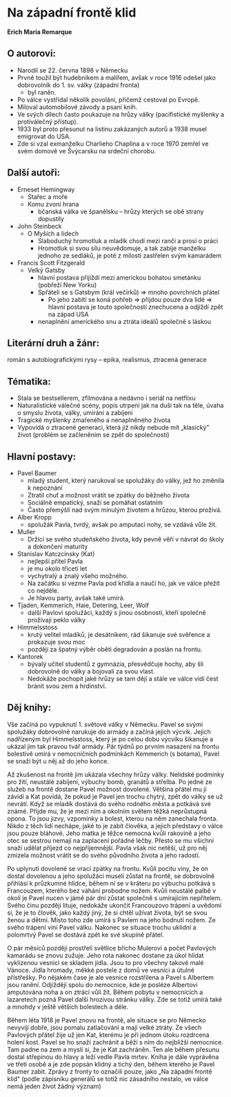 
# Na západní frontě klid

**Erich Maria Remarque**

## O autorovi: 
- Narodil se 22. června 1898 v Německu
- Prvně toužil být hudebníkem a malířem, avšak v roce 1916 odešel jako dobrovolník do 1. sv. války (západní fronta)
	- byl raněn. 
- Po válce vystřídal několik povolání, přičemž cestoval po Evropě. 
- Miloval automobilové závody a psaní knih.
- Ve svých dílech často poukazuje na hrůzy války (pacifistické myšlenky a protiválečný přístup).
- 1933 byl proto přesunut na listinu zakázaných autorů a 1938 musel emigrovat do USA.
- Zde si vzal exmanželku Charlieho Chaplina a v roce 1970 zemřel ve svém domově ve Švýcarsku na srdeční chorobu.

## Další autoři:
- Erneset Hemingway 
	- Stařec a moře 
	- Komu zvoní hrana 
		- bčanská válka ve španělsku – hrůzy kterých se obě strany dopustily
- John Steinbeck 
	- O Myších a lidech 
		- Slaboduchý hromotluk a mladík chodí mezi ranči a prosí o práci
		- Hromotluk si svou sílu neuvědomuje, a tak zabije manželku jednoho ze sedláků, je poté z milosti zastřelen svým kamarádem
- Francis Scott Fitzgerald
	- Velký Gatsby
		- hlavní postava přijíždí mezi americkou bohatou smetánku (pobřeží New Yorku)
		- Spřátelí se s Gatsbym (král večírků) => mnoho povrchních přátel
			- Po jeho zabítí se koná pohřeb => přijdou pouze dva lidé => hlavní postava je touto společností znechucena a odjíždí zpět na západ USA
		- nenaplnění amerického snu a ztráta ideálů společně s láskou 

## Literární druh a žánr:
román s autobiografickými rysy – epika, realismus, ztracená generace

## Tématika:

- Stala se bestsellerem, zfilmována a nedávno i seriál na netflixu
- Naturalistické válečné scény, popis utrpení jak na duši tak na těle, úvaha o smyslu života, války, umírání a zabíjení
- Tragické myšlenky zmařeného a nenaplněného života
- Vypovídá o ztracené generaci, která již nikdy nebude mít „klasický" život (problém se začleněním se zpět do společnosti)

## Hlavní postavy:

- Pavel Baumer
	- mladý student, který narukoval se spolužáky do války, jež ho změnila k nepoznání
	- Ztratil chuť a možnost vrátit se zpátky do běžného života
	- Sociálně empatický, snaží se pomáhat ostatním
	- Často přemýšlí nad svým minulým životem a hrůzou, kterou prožívá.
- Alber Kropp 
	- spolužák Pavla, tvrdý, avšak po amputaci nohy, se vzdává vůle žít.
- Muller 
	- Držící se svého studeňského života, kdy pevně věří v návrat do školy a dokončení maturity
- Stanislav Katczcinsky (Kat) 
	- nejlepší přítel Pavla
	- je mu okolo třiceti let
	- vychytralý a znalý všeho možného. 
	- Na začátku si vezme Pavla pod křídla a naučí ho, jak ve válce přežít co nejdéle. 
	- Je hlavou party, avšak také umírá.
- Tjaden, Kemmerich, Haie, Detering, Leer, Wolf 
	- další Pavlovi spolužáci, každý s jinou osobností, kteří společně prožívají peklo války
- Himmelsstoss 
	- krutý velitel mladíků, je desátníkem, rád šikanuje své svěřence a prokazuje svou moc
	- později za špatný výběr oběti degradován a poslán na frontu.
- Kantorek 
	- bývalý učitel studentů z gymnázia, přesvědčuje hochy, aby šli dobrovolně do války a bojovali za svou vlast.
	- Nedokáže pochopit jaké hrůzy se tam dějí a stále ve válce vidí čest bránit svou zem a hrdinství.

## Děj knihy:

Vše začíná po vypuknutí 1. světové války v Německu. Pavel se svými spolužáky dobrovolně narukuje do armády a začíná jejich výcvik. Jejich nadřízeným byl Himmelsstoss, který je po celou dobu výcviku šikanuje a ukázal jim tak pravou tvář armády. Pár týdnů po prvním nasazení na frontu bolestivě umírá v nemocničních podmínkách Kemmerich (s botama), Pavel se snaží být u něj až do jeho konce.

Až zkušenost na frontě jim ukázala všechny hrůzy války. Nelidské podmínky pro žití, neustálé zabíjení, výbuchy bomb, granátů a střelba. Po jedné ze služeb na frontě dostane Pavel možnost dovolené. Většina přátel mu jí závidí a Kat povídá, že pokud je Pavel jen trochu chytrý, zpět do války se už nevrátí. Když se mladík dostává do svého rodného města a potkává své známé. Přijde mu, že je mezi ním a okolním světem těžká neprůstupná opona. To jsou jizvy, vzpomínky a bolest, kterou na něm zanechala fronta. Nikdo z těch lidí nechápe, jaké to je zabít člověka, a jejich představy o válce jsou pouze bláhové. Jeho matka je těžce nemocna kvůli rakovině a jeho otec se sestrou nemají na zaplacení pořádné léčby. Přesto se mu všichni snaží udělat příjezd co nejpříjemnější. Pavla však nic netěší, už pro něj zmizela možnost vrátit se do svého původního života a jeho radostí.

Po uplynutí dovolené se vrací zpátky na frontu. Kvůli pocitu viny, že on dostal dovolenou a jeho spolužáci museli zůstat na frontě, se dobrovolně přihlásí k průzkumné hlídce, během ní se v kráteru po výbuchu potkává s Francouzem, kterého bez váhání probodne nožem. Kvůli neustálé palbě v okolí je Pavel nucen v jámě pár dní zůstat společně s umírajícím nepřítelem. Svého činu později lituje, nedokáže ukončit Francouzovo trápení a uvědomí si, že je to člověk, jako každý jiný, že si chtěl užívat života, být se svou ženou a dětmi. Místo toho zde umírá s Pavlem na jeho bodnutí nožem. Ze svého trápení viní Pavel válku. Nakonec se situace trochu uklidní a polomrtvý Pavel se dostává zpět ke své skupině přátel.

O pár měsíců později prostřelí světlice břicho Mulerovi a počet Pavlových kamarádu se znovu zužuje. Jeho rota nakonec dostane za úkol hlídat vyklizenou vesnici se skladem jídla. Jsou to pro všechny takové malé Vánoce. Jídla hromady, měkké postele z domů ve vesnici a útulné přístřešky. Po nějakém čase je ale vesnice rozstřílena a Pavel s Albertem jsou ranění. Odjíždějí spolu do nemocnice, kde je posléze Albertovi amputována noha a on ztrácí vůli žít. Během pobytu v nemocnicích a lazaretech pozná Pavel další hrozivou stránku války. Zde se totiž umírá také a mnohdy v ještě větších bolestech a déle.

Během léta 1918 je Pavel znovu na frontě, ale situace se pro Německo nevyvíjí dobře, jsou pomalu zatlačováni a mají velké ztráty. Ze všech Pavlových přátel žije už jen Kat, kterému je při jednom útoku rozdrcena holení kost. Pavel se ho snaží zachránit a běží s ním do nejbližší nemocnice. Tam padne na zem a myslí si, že je Kat zachráněn. Ten ale během přesunu dostal střepinou do hlavy a leží vedle Pavla mrtev. Kniha je dále vyprávěna ve třetí osobě a je zde popsán klidný a tichý den, během kterého je Pavel Baumer zabit. Zprávy z fronty to označili pouze, jako „Na západní frontě klid" (podle zápisníku generálů se totiž nic zásadního nestalo, ve válce nemá jeden život žádný význam)

